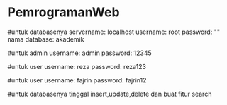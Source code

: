 # PemrogramanWeb

#untuk databasenya
servername: localhost 
username: root
password: ""
nama database: akademik

#untuk admin
username: admin
password: 12345

#untuk user
username: reza
password: reza123

#untuk user
username: fajrin
password: fajrin12

#untuk databasenya tinggal insert,update,delete dan buat fitur search
